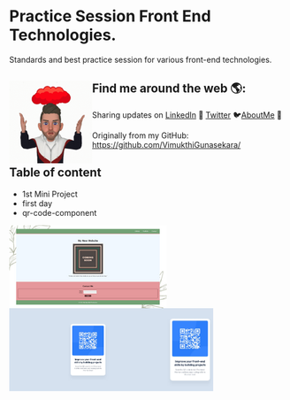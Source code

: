 # Practice Session Front End Technologies.

Standards and best practice session for various front-end technologies.

## Find me around the web 🌎: <img align="left" width="150" height="150" src="./readme-images/Icon.gif">
Sharing updates on <a href="https://www.linkedin.com/in/vimukthi-gunasekara/">LinkedIn</a> 💼 <a href="https://twitter.com/Vimu_Gunasekara">Twitter</a> 🐦<a href="https://about.me/VimukthiGunasekara/">AboutMe</a> 🧔

Originally from my GitHub:  
<https://github.com/VimukthiGunasekara/>


## Table of content

- 1st Mini Project
- first day
- qr-code-component


<img align="left" width="285" height="150" src="./readme-images/1st-mini-project.png">
<img align="left" width="285" height="150" src="./readme-images/qr-code-component-desktop-design.jpg">
<img align="left" width="84" height="150" src="./readme-images/qr-code-component-mobile-design.jpg">



